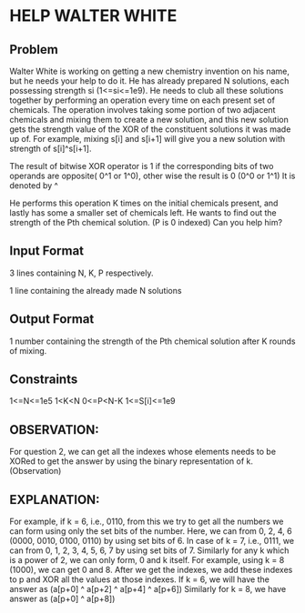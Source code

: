# HELP WALTER WHITE
## Problem
Walter White is working on getting a new chemistry invention on his name, but he needs your help to do it. He has already prepared N solutions, each possessing strength si (1<=si<=1e9). 
He needs to club all these solutions together by performing an operation every time on each present set of chemicals.
The operation involves taking some portion of two adjacent chemicals and mixing them to create a new solution, and this new solution gets the strength value of the XOR of the constituent solutions it was made up of.
For example, mixing s[i] and s[i+1] will give you a new solution with strength of s[i]^s[i+1].

The result of bitwise XOR operator is 1 if the corresponding bits of two operands are opposite( 0^1 or 1^0), other wise the result is 0 (0^0 or 1^1) It is denoted by ^

He performs this operation K times on the initial chemicals present, and lastly has some a smaller set of chemicals left. He wants to find out the strength of the Pth chemical solution. (P is 0 indexed) Can you help him?

 

## Input Format

3 lines containing N, K, P respectively.

1 line containing the already made N solutions

## Output Format

1 number containing the strength of the Pth chemical solution after K rounds of mixing.

## Constraints

1<=N<=1e5
1<K<N
0<=P<N-K
1<=S[i]<=1e9

## OBSERVATION:
For question 2, we can get all the indexes whose elements needs to be XORed to get the answer by
using the binary representation of k.(Observation)
## EXPLANATION:
For example, if k = 6, i.e., 0110, from this we try to get all the numbers we can form using only the set
bits of the number.
Here, we can from 0, 2, 4, 6 (0000, 0010, 0100, 0110) by using set bits of 6.
In case of k = 7, i.e., 0111, we can from 0, 1, 2, 3, 4, 5, 6, 7 by using set bits of 7.
Similarly for any k which is a power of 2, we can only form, 0 and k itself. For example, using k = 8
(1000), we can get 0 and 8.
After we get the indexes, we add these indexes to p and XOR all the values at those indexes.
If k = 6, we will have the answer as (a[p+0] ^ a[p+2] ^ a[p+4] ^ a[p+6])
Similarly for k = 8, we have answer as (a[p+0] ^ a[p+8])
